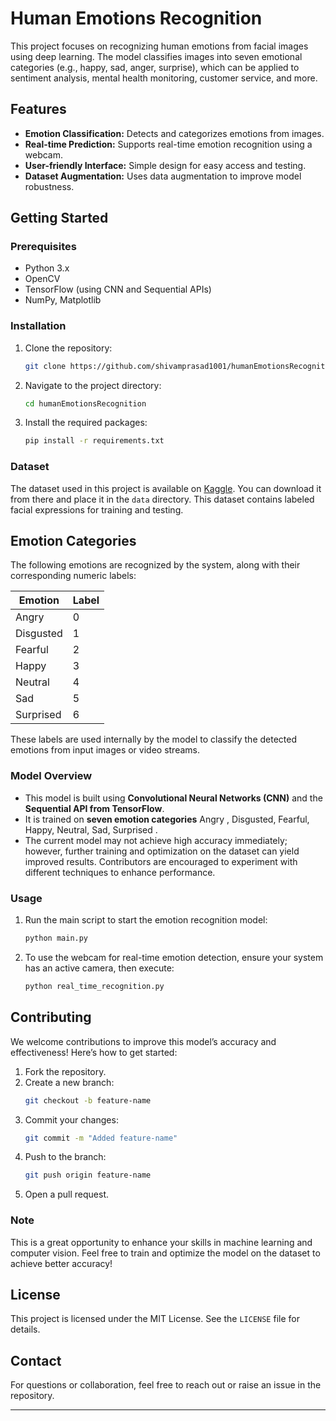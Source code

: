 

# Human Emotions Recognition

This project focuses on recognizing human emotions from facial images using deep learning. The model classifies images into seven emotional categories (e.g., happy, sad, anger, surprise), which can be applied to sentiment analysis, mental health monitoring, customer service, and more.

## Features
- **Emotion Classification:** Detects and categorizes emotions from images.
- **Real-time Prediction:** Supports real-time emotion recognition using a webcam.
- **User-friendly Interface:** Simple design for easy access and testing.
- **Dataset Augmentation:** Uses data augmentation to improve model robustness.

## Getting Started

### Prerequisites
- Python 3.x
- OpenCV
- TensorFlow (using CNN and Sequential APIs)
- NumPy, Matplotlib

### Installation
1. Clone the repository:
   ```bash
   git clone https://github.com/shivamprasad1001/humanEmotionsRecognition.git
   ```
2. Navigate to the project directory:
   ```bash
   cd humanEmotionsRecognition
   ```
3. Install the required packages:
   ```bash
   pip install -r requirements.txt
   ```

### Dataset
The dataset used in this project is available on [Kaggle](https://www.kaggle.com/). You can download it from there and place it in the `data` directory. This dataset contains labeled facial expressions for training and testing.
## Emotion Categories

The following emotions are recognized by the system, along with their corresponding numeric labels:

| Emotion     | Label |
|-------------|-------|
| Angry       | 0     |
| Disgusted   | 1     |
| Fearful     | 2     |
| Happy       | 3     |
| Neutral     | 4     |
| Sad         | 5     |
| Surprised   | 6     |

These labels are used internally by the model to classify the detected emotions from input images or video streams.


### Model Overview
- This model is built using **Convolutional Neural Networks (CNN)** and the **Sequential API from TensorFlow**.
- It is trained on **seven emotion categories** Angry , Disgusted, Fearful, Happy, Neutral, Sad, Surprised .
- The current model may not achieve high accuracy immediately; however, further training and optimization on the dataset can yield improved results. Contributors are encouraged to experiment with different techniques to enhance performance.

### Usage
1. Run the main script to start the emotion recognition model:
   ```bash
   python main.py
   ```
2. To use the webcam for real-time emotion detection, ensure your system has an active camera, then execute:
   ```bash
   python real_time_recognition.py
   ```

## Contributing
We welcome contributions to improve this model’s accuracy and effectiveness! Here’s how to get started:
1. Fork the repository.
2. Create a new branch:
   ```bash
   git checkout -b feature-name
   ```
3. Commit your changes:
   ```bash
   git commit -m "Added feature-name"
   ```
4. Push to the branch:
   ```bash
   git push origin feature-name
   ```
5. Open a pull request.

### Note
This is a great opportunity to enhance your skills in machine learning and computer vision. Feel free to train and optimize the model on the dataset to achieve better accuracy!

## License
This project is licensed under the MIT License. See the `LICENSE` file for details.

## Contact
For questions or collaboration, feel free to reach out or raise an issue in the repository.

---
